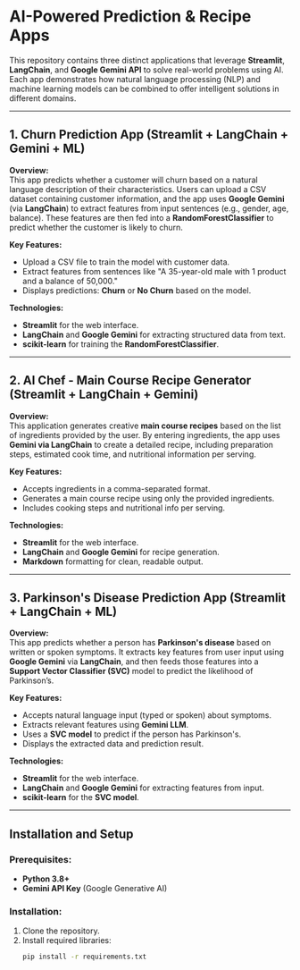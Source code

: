 # AI-Powered Prediction & Recipe Apps

This repository contains three distinct applications that leverage **Streamlit**, **LangChain**, and **Google Gemini API** to solve real-world problems using AI. Each app demonstrates how natural language processing (NLP) and machine learning models can be combined to offer intelligent solutions in different domains.

---

## **1. Churn Prediction App (Streamlit + LangChain + Gemini + ML)**

**Overview:**  
This app predicts whether a customer will churn based on a natural language description of their characteristics. Users can upload a CSV dataset containing customer information, and the app uses **Google Gemini** (via **LangChain**) to extract features from input sentences (e.g., gender, age, balance). These features are then fed into a **RandomForestClassifier** to predict whether the customer is likely to churn.

**Key Features:**
- Upload a CSV file to train the model with customer data.
- Extract features from sentences like "A 35-year-old male with 1 product and a balance of 50,000."
- Displays predictions: **Churn** or **No Churn** based on the model.

**Technologies:**
- **Streamlit** for the web interface.
- **LangChain** and **Google Gemini** for extracting structured data from text.
- **scikit-learn** for training the **RandomForestClassifier**.

---

## **2. AI Chef - Main Course Recipe Generator (Streamlit + LangChain + Gemini)**

**Overview:**  
This application generates creative **main course recipes** based on the list of ingredients provided by the user. By entering ingredients, the app uses **Gemini via LangChain** to create a detailed recipe, including preparation steps, estimated cook time, and nutritional information per serving.

**Key Features:**
- Accepts ingredients in a comma-separated format.
- Generates a main course recipe using only the provided ingredients.
- Includes cooking steps and nutritional info per serving.

**Technologies:**
- **Streamlit** for the web interface.
- **LangChain** and **Google Gemini** for recipe generation.
- **Markdown** formatting for clean, readable output.

---

## **3. Parkinson's Disease Prediction App (Streamlit + LangChain + ML)**

**Overview:**  
This app predicts whether a person has **Parkinson's disease** based on written or spoken symptoms. It extracts key features from user input using **Google Gemini** via **LangChain**, and then feeds those features into a **Support Vector Classifier (SVC)** model to predict the likelihood of Parkinson’s.

**Key Features:**
- Accepts natural language input (typed or spoken) about symptoms.
- Extracts relevant features using **Gemini LLM**.
- Uses a **SVC model** to predict if the person has Parkinson's.
- Displays the extracted data and prediction result.

**Technologies:**
- **Streamlit** for the web interface.
- **LangChain** and **Google Gemini** for extracting features from input.
- **scikit-learn** for the **SVC model**.

---

## **Installation and Setup**

### Prerequisites:
- **Python 3.8+**
- **Gemini API Key** (Google Generative AI)

### Installation:
1. Clone the repository.
2. Install required libraries:
   ```bash
   pip install -r requirements.txt
